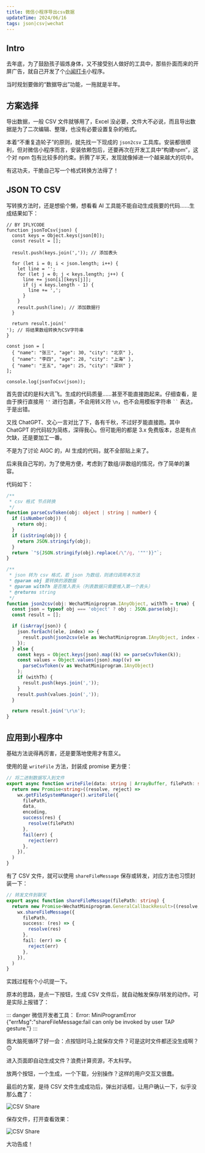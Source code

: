 ```yaml
---
title: 微信小程序导出csv数据
updateTime: 2024/06/16
tags: json|csv|wechat
---
```


## Intro
去年底，为了鼓励孩子锻炼身体，又不接受别人做好的工具中，那些扑面而来的开屏广告，就自己开发了个[小闻打卡](/CODES/punch-of-miniprogram.html)小程序。

当时规划要做的“数据导出”功能，一拖就是半年。

## 方案选择
导出数据，一般 CSV 文件就够用了，Excel 没必要，文件大不必说，而且导出数据是为了二次编辑、整理，也没有必要设置复杂的格式。

本着“不重复造轮子”的原则，就先找一下现成的 `json2csv` 工具库。安装都很顺利，但对微信小程序而言，安装依赖包后，还要再次在开发工具中“构建npm”，这个对 npm 包有比较多的约束。折腾了半天，发现就像掉进一个越来越大的坑中。

有这功夫，干脆自己写一个格式转换方法得了！

## JSON TO CSV
写转换方法时，还是想偷个懒，想看看 AI 工具能不能自动生成我要的代码……生成结果如下：

```javascript{19,20}
// BY IFLYCODE
function jsonToCsv(json) {
  const keys = Object.keys(json[0]);
  const result = [];

  result.push(keys.join(',')); // 添加表头

  for (let i = 0; i < json.length; i++) {
    let line = '';
    for (let j = 0; j < keys.length; j++) {
      line += json[i][keys[j]];
      if (j < keys.length - 1) {
        line += ',';
      }
    }
    result.push(line); // 添加数据行
  }

  return result.join('
'); // 将结果数组转换为CSV字符串
}

const json = [
  { "name": "张三", "age": 30, "city": "北京" },
  { "name": "李四", "age": 28, "city": "上海" },
  { "name": "王五", "age": 25, "city": "深圳" }
];

console.log(jsonToCsv(json));
```

首先尝试的是科大讯飞。生成的代码质量……甚至不能直接跑起来。仔细查看，是由于换行直接用 `''` 进行包裹，不会用转义符 `\n`，也不会用模板字符串 ` `` ` 表达，于是出错。

又找 ChatGPT、文心一言对比了下，各有千秋，不过好歹能直接跑。其中 ChatGPT 的代码较为简练，深得我心。但可能用的都是 3.x 免费版本，总是有点欠缺，还是要加工一番。

不是为了讨论 AIGC 的，AI 生成的代码，就不全部贴上来了。

后来我自己写的，为了使用方便，考虑到了数组/非数组的情况，作了简单的兼容。

代码如下：

```typescript
/**
 * csv 格式 节点转换
 */
function parseCsvToken(obj: object | string | number) {
  if (isNumber(obj)) {
    return obj;
  }
  if (isString(obj)) {
    return JSON.stringify(obj);
  }
  return `"${JSON.stringify(obj).replace(/\"/g, '""')}"`;
}

/**
 * json 转为 csv 格式，若 json 为数组，则递归调用本方法
 * @param obj 要转换的源数据
 * @param withTh 是否推入表头（列表数据只需要推入第一个表头）
 * @returns string
 */
function json2csv(obj: WechatMiniprogram.IAnyObject, withTh = true) {
  const json = typeof obj === 'object' ? obj : JSON.parse(obj);
  const result = [];

  if (isArray(json)) {
    json.forEach((ele, index) => {
      result.push(json2csv(ele as WechatMiniprogram.IAnyObject, index === 0));
    });
  } else {
    const keys = Object.keys(json).map((k) => parseCsvToken(k));
    const values = Object.values(json).map((v) =>
      parseCsvToken(v as WechatMiniprogram.IAnyObject)
    );
    if (withTh) {
      result.push(keys.join(','));
    }
    result.push(values.join(','));
  }

  return result.join('\r\n');
}
```

## 应用到小程序中
基础方法说得再厉害，还是要落地使用才有意义。

使用的是 `writeFile` 方法，封装成 promise 更方便：

```typescript
// 将二进制数据写入到文件
export async function writeFile(data: string | ArrayBuffer, filePath: string, encoding: FileEncoding = 'utf-8') {
  return new Promise<string>((resolve, reject) =>
    wx.getFileSystemManager().writeFile({
      filePath,
      data,
      encoding,
      success(res) {
        resolve(filePath)
      },
      fail(err) {
        reject(err)
      },
    }),
  )
}
```

有了 CSV 文件，就可以使用 `shareFileMessage` 保存或转发，对应方法也习惯封装一下：

```typescript
// 转发文件到聊天
export async function shareFileMessage(filePath: string) {
  return new Promise<WechatMiniprogram.GeneralCallbackResult>((resolve, reject) =>
    wx.shareFileMessage({
      filePath,
      success: (res) => {
        resolve(res)
      },
      fail: (err) => {
        reject(err)
      },
    }),
  )
}
```

实践过程有个小坑提一下。

原本的思路，是点一下按钮，生成 CSV 文件后，就自动触发保存/转发的动作。可是实际上报错了：

::: danger 微信开发者工具：
Error: MiniProgramError
\{"errMsg":"shareFileMessage:fail can only be invoked by user TAP gesture."\}
:::

我大脑死循环了好一会：点按钮时马上就保存文件？可是这时文件都还没生成啊？🙃

进入页面即自动生成文件？浪费计算资源，不太科学。

放两个按钮，一个生成，一个下载，分别操作？这样的用户交互又很蠢。

最后的方案，是待 CSV 文件生成成功后，弹出对话框，让用户确认一下，似乎没那么蠢了：

![CSV Share](/assets/docs/csv-share.png)

保存文件，打开查看效果：

![CSV Share](/assets/docs/csv-file.png)

大功告成！